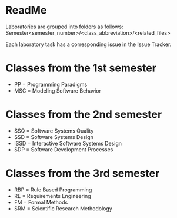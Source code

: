 ReadMe
======
Laboratories are grouped into folders as follows:  
Semester<semester_number>/<class_abbreviation>/<related_files>

Each laboratory task has a corresponding issue in the Issue Tracker.

Classes from the 1st semester
=============================
* PP  = Programming Paradigms
* MSC = Modeling Software Behavior

Classes from the 2nd semester
=============================
* SSQ  = Software Systems Quality
* SSD  = Software Systems Design
* ISSD = Interactive Software Systems Design
* SDP  = Software Development Processes

Classes from the 3rd semester
=============================
* RBP  = Rule Based Programming
* RE   = Requirements Engineering
* FM   = Formal Methods
* SRM  = Scientific Research Methodology